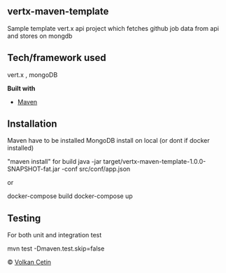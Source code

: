 ## vertx-maven-template
Sample template vert.x api project which fetches github job data from api and stores on mongdb 

## Tech/framework used
vert.x , mongoDB

<b>Built with</b>
- [Maven](https://maven.apache.org/)

## Installation

Maven have to be installed
MongoDB install on local (or dont if docker installed)


"maven install" for build
java -jar target/vertx-maven-template-1.0.0-SNAPSHOT-fat.jar -conf src/conf/app.json

or 

docker-compose build
docker-compose up

## Testing
For both unit and integration test

mvn test -Dmaven.test.skip=false


© [Volkan Cetin]()
